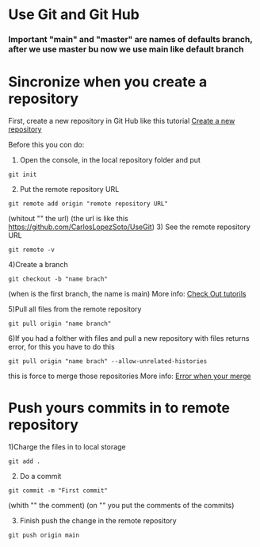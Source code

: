 # Use Git and Git Hub
### Important "main" and "master" are names of defaults branch, after we use master bu now we use main like default branch

# Sincronize when you create a repository

First, create a new repository in Git Hub like this tutorial
[Create a new repository](https://docs.github.com/es/github/creating-cloning-and-archiving-repositories/creating-a-new-repository)

Before this you con do:


1) Open the console, in the local repository folder and put 
```
git init
```
2) Put the remote repository URL
```
git remote add origin "remote repository URL"
```
(whitout "" the url)
(the url is like this https://github.com/CarlosLopezSoto/UseGit)
3) See the remote repository URL
```
git remote -v
```
4)Create a branch 
```
git checkout -b "name brach" 
```
(when is the first branch, the name is main)
More info:
[Check Out tutorils](https://www.atlassian.com/es/git/tutorials/using-branches/git-checkout)

5)Pull all files from the remote repository
```
git pull origin "name branch"
```
6)If you had a folther with files and pull a new repository with files returns error, for this you have to do this
```
git pull origin "name brach" --allow-unrelated-histories
```
this is force to merge those repositories
More info:
[Error when your merge](https://www.educative.io/edpresso/the-fatal-refusing-to-merge-unrelated-histories-git-error)

# Push yours commits in to remote repository
1)Charge the files in to local storage
```
git add .
```
2) Do a commit 
```
git commit -m "First commit"
```
(whith "" the comment)
(on "" you put the comments of the commits)

3) Finish push the change in the remote repository
```
git push origin main
```

